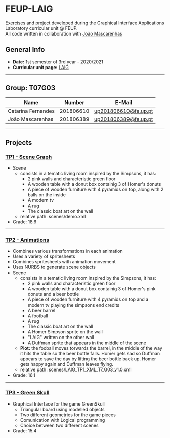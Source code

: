# FEUP-LAIG

Exercises and project developed during the Graphical Interface Applications Laboratory curricular unit @ FEUP.  
All code written in collaboration with [João Mascarenhas](https://github.com/JoaoVilhena00)

## General Info

- **Date:** 1st semester of 3rd year - 2020/2021
- **Curricular unit page:** [LAIG](https://sigarra.up.pt/feup/pt/ucurr_geral.ficha_uc_view?pv_ocorrencia_id=459484)  

---

## Group: T07G03

| Name               | Number    | E-Mail               |
| ------------------ | --------- | -------------------- |
| Catarina Fernandes | 201806610 | up201806610@fe.up.pt |
| João Mascarenhas   | 201806389 | up201806389@fe.up.pt |

----

## Projects

### [TP1 - Scene Graph](TP1)

- Scene
  - consists in a tematic living room inspired by the Simpsons, it has:
    - 2 pink walls and characteristic green floor
    - A wooden table with a donut box containig 3 of Homer's donuts
    - A piece of wooden furniture with 4 pyramids on top, along with 2 balls on the inside
    - A modern tv
    - A rug
    - The classic boat art on the wall
  - relative path: scenes/demo.xml
- Grade: 18.6

-----

### [TP2 - Animations](TP2)
- Combines various transformations in each animation
- Uses a variety of spritesheets
- Combines spritesheets with animation movement
- Uses NURBS to generate scene objects
- Scene
  - consists in a tematic living room inspired by the Simpsons, it has:
    - 2 pink walls and characteristic green floor
    - A wooden table with a donut box containig 3 of Homer's pink donuts and a beer bottle
    - A piece of wooden furniture with 4 pyramids on top and a modern tv playing the simpsons end credits
    - A beer barrel
    - A football
    - A rug
    - The classic boat art on the wall
    - A Homer Simpson sprite on the wall
    - "LAIG" written on the other wall
    - A Duffman sprite that appears in the middle of the scene
  - **Plot:** the fooball moves torwards the barrel, in the middle of the way it hits the table so the beer bottle falls. Homer gets sad so Duffman appears to save the day by lifting the beer bottle back up. Homer gets happy again and Duffman leaves flying.
  - relative path: scenes/LAIG_TP1_XML_T7_G03_v1.0.xml
- Grade: 16.1

----

### [TP3 - Green Skull](TP3)
- Graphical Interface for the game GreenSkull
  - Triangular board using modelled objects
  - Two different geometries for the game pieces
  - Comunication with Logical programming
  - Choice between two different scenes 
- Grade: 15.4


